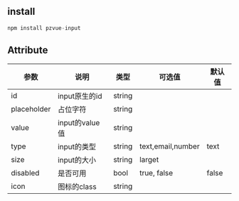 ## install

```javascript
npm install pzvue-input
```

## Attribute

参数          | 说明           | 类型     | 可选值               | 默认值
----------- | ------------ | ------ | ----------------- | -----
id          | input原生的id   | string |                   |
placeholder | 占位字符         | string |                   |
value       | input的value值 | string |                   |
type        | input的类型     | string | text,email,number | text
size        | input的大小     | string | larget            |
disabled    | 是否可用         | bool   | true, false       | false
icon        | 图标的class     | string |                   |
